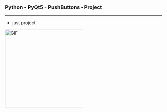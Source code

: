 

### Python - PyQt5 - PushButtons - Project

---

* just project

<img align="left" alt="GIF" src="https://user-images.githubusercontent.com/5355808/139111924-210cc6fa-9fb1-4dac-929d-6324a5836a92.gif" width="250" height="250" />
